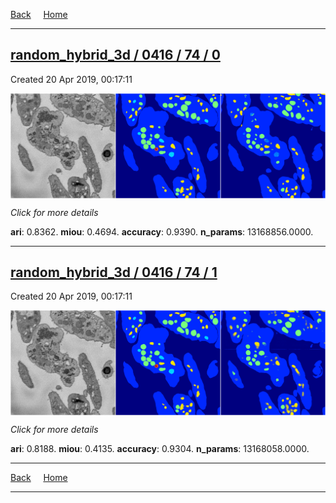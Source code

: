 
[Back](..)&nbsp;&nbsp;&nbsp;&nbsp;&nbsp;[Home](https://leapmanlab.github.io/snapshots)

---

<div class="summary"><a href="0"><h2>random_hybrid_3d / 0416 / 74 / 0</h2></a><p>Created 20 Apr 2019, 00:17:11
</p><a href="0"><img src="0/media/summary.png" align="center"></a><p>
<i>Click for more details</i>
</p></div>

**ari**: 0.8362. **miou**: 0.4694. **accuracy**: 0.9390. **n_params**: 13168856.0000. 

---

<div class="summary"><a href="1"><h2>random_hybrid_3d / 0416 / 74 / 1</h2></a><p>Created 20 Apr 2019, 00:17:11
</p><a href="1"><img src="1/media/summary.png" align="center"></a><p>
<i>Click for more details</i>
</p></div>

**ari**: 0.8188. **miou**: 0.4135. **accuracy**: 0.9304. **n_params**: 13168058.0000. 

---

[Back](..)&nbsp;&nbsp;&nbsp;&nbsp;&nbsp;[Home](https://leapmanlab.github.io/snapshots)

---